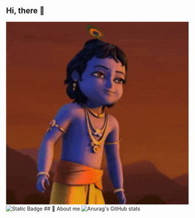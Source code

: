 ## Hi, there 👋


<img src="https://github.com/NikolayKuwera/NikolayKuwera/blob/main/little-krishna-krishna.gif" alt="The unlimited" width="500">

<img alt="Static Badge" src="https://img.shields.io/badge/Py-Python-brightgreen?logo=python">
## 👋 About me

<img alt="Anurag's GitHub stats" src="https://github-readme-stats.vercel.app/api?username=anuraghazra&show_icons=true&theme=tokyonight">

